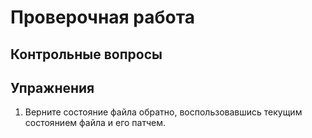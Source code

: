 # Проверочная работа

## Контрольные вопросы

## Упражнения

1. Верните состояние файла обратно, воспользовавшись текущим состоянием файла и его патчем.


<!--
1. Почему не получается воспользоваться СКВ применительно к офисным документам?
1. Что такое коммит?
1. В чем отличие ревизии от коммита?
1. Воспользуйтесь существующим пустым каталогом в качестве рабочего каталога для клонируемого хранилища.
-->
